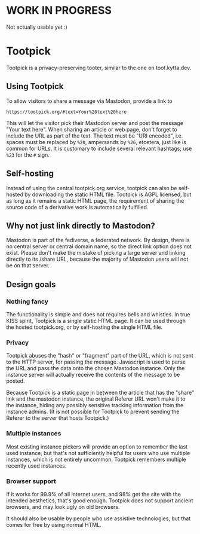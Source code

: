 # WORK IN PROGRESS

Not actually usable yet :)



# Tootpick

Tootpick is a privacy-preserving tooter, similar to the one on toot.kytta.dev.

## Using Tootpick

To allow visitors to share a message via Mastodon, provide a link to

```
https://tootpick.org/#text=Your%20text%20here
```

This will let the visitor pick their Mastodon server and post the message "Your
text here". When sharing an article or web page, don't forget to include the
URL as part of the text. The text must be "URI encoded", i.e. spaces must be
replaced by `%20`, ampersands by `%26`, etcetera, just like is common for URLs.
It is customary to include several relevant hashtags; use `%23` for the `#`
sign.

## Self-hosting

Instead of using the central tootpick.org service, tootpick can also be
self-hosted by downloading the static HTML file. Tootpick is AGPL licensed, but
as long as it remains a static HTML page, the requirement of sharing the source
code of a derivative work is automatically fulfilled.

## Why not just link directly to Mastodon?

Mastodon is part of the fediverse, a federated network. By design, there is no
central server or central domain name, so the direct link option does not
exist. Please don't make the mistake of picking a large server and linking
directly to its /share URL, because the majority of Mastodon users will not be
on that server.

## Design goals

### Nothing fancy

The functionality is simple and does not requires bells and whistles. In true
KISS spirit, Tootpick is a single static HTML page. It can be used through
the hosted tootpick.org, or by self-hosting the single HTML file.

### Privacy

Tootpick abuses the "hash" or "fragment" part of the URL, which is not sent to
the HTTP server, for passing the message. Javascript is used to parse the URL
and pass the data onto the chosen Mastodon instance. Only the instance server
will actually receive the contents of the message to be posted.

Because Tootpick is a static page in between the article that has the "share"
link and the mastodon instance, the original Referer URL won't make it to the
instance, hiding any possibly sensitive tracking information from the instance
admins. (It is not possible for Tootpick to prevent sending the Referer to the
server that hosts Tootpick.)

### Multiple instances

Most existing instance pickers will provide an option to remember the last used
instance, but that's not sufficiently helpful for users who use multiple
instances, which is not entirely uncommon. Tootpick remembers multiple recently
used instances.

### Browser support

If it works for 99.9% of all internet users, and 98% get the site with the
intended aesthetics, that's good enough. Tootpick does not support ancient
browsers, and may look ugly on old browsers.

It should also be usable by people who use assistive technologies, but that
comes for free by using normal HTML.
